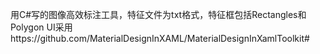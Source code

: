 用C#写的图像高效标注工具，特征文件为txt格式，特征框包括Rectangles和Polygon
UI采用https://github.com/MaterialDesignInXAML/MaterialDesignInXamlToolkit#
